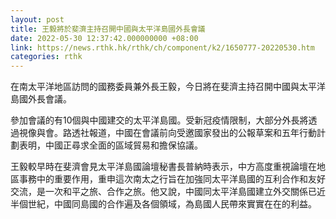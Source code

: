 ```yaml
---
layout: post
title: 王毅將於斐濟主持召開中國與太平洋島國外長會議
date: 2022-05-30 12:37:42.000000000 +08:00
link: https://news.rthk.hk/rthk/ch/component/k2/1650777-20220530.htm
categories: rthk
---
```


在南太平洋地區訪問的國務委員兼外長王毅，今日將在斐濟主持召開中國與太平洋島國外長會議。

參加會議的有10個與中國建交的太平洋島國。受新冠疫情限制，大部分外長將透過視像與會。路透社報道，中國在會議前向受邀國家發出的公報草案和五年行動計劃表明，中國正尋求全面的區域貿易和擔保協議。

王毅較早時在斐濟會見太平洋島國論壇秘書長普納時表示，中方高度重視論壇在地區事務中的重要作用，重申這次南太之行旨在加強同太平洋島國的互利合作和友好交流，是一次和平之旅、合作之旅。他又說，中國同太平洋島國建立外交關係已近半個世紀，中國同島國的合作遍及各個領域，為島國人民帶來實實在在的利益。
